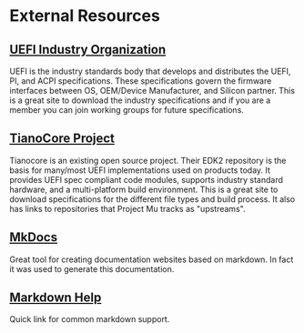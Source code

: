 # External Resources

## [UEFI Industry Organization](http://www.uefi.org)

UEFI is the industry standards body that develops and distributes the UEFI, PI, and ACPI specifications.  These
specifications govern the firmware interfaces between OS, OEM/Device Manufacturer, and Silicon partner. This is
a great site to download the industry specifications and if you are a member you can join working groups for future
specifications.

## [TianoCore Project](https://www.tianocore.org)

Tianocore is an existing open source project. Their EDK2 repository is the basis for many/most UEFI implementations used
on products today.  It provides UEFI spec compliant code modules, supports industry standard hardware, and a
multi-platform build environment.  This is a great site to download specifications for the different file types and
build process.  It also has links to repositories that Project Mu tracks as "upstreams".

## [MkDocs](https://www.mkdocs.org/)

Great tool for creating documentation websites based on markdown.  In fact it was used to generate this documentation.

## [Markdown Help](https://commonmark.org/help/)

Quick link for common markdown support.
